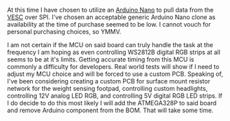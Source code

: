 At this time I have chosen to utilize an [Arduino Nano](https://store.arduino.cc/products/arduino-nano) to pull data from the [VESC](https://github.com/vedderb/bldc) over SPI. I've chosen an acceptable generic Arduino Nano clone as availability at the time of purchase seemed to be low. I cannot vouch for personal purchasing choices, so YMMV.

I am not certain if the MCU on said board can truly handle the task at the frequency I am hoping as even controlling WS2812B digital RGB strips at all seems to be at it's limits. Getting accurate timing from this MCU is commonly a difficulty for developers. Real world tests will show if I need to adjust my MCU choice and will be forced to use a custom PCB. Speaking of, I've been considering creating a custom PCB for surface mount resistor network for the weight sensing footpad, controlling custom headlights, controlling 12V analog LED RGB, and controlling 5V digital RGB LED strips. If I do decide to do this most likely I will add the ATMEGA328P to said board and remove Arduino component from the BOM. That will take some time.
